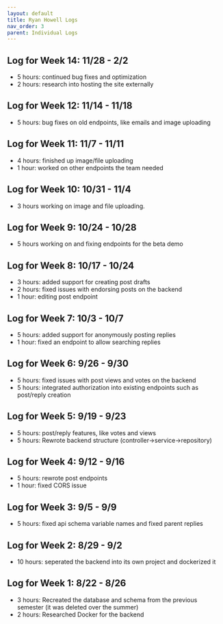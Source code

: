 ```yaml
---
layout: default
title: Ryan Howell Logs
nav_order: 3
parent: Individual Logs
---
```

## Log for Week 14: 11/28 - 2/2
- 5 hours: continued bug fixes and optimization
- 2 hours: research into hosting the site externally

## Log for Week 12: 11/14 - 11/18
- 5 hours: bug fixes on old endpoints, like emails and image uploading

## Log for Week 11: 11/7 - 11/11
- 4 hours: finished up image/file uploading
- 1 hour: worked on other endpoints the team needed

## Log for Week 10: 10/31 - 11/4
- 3 hours working on image and file uploading.

## Log for Week 9: 10/24 - 10/28
- 5 hours working on and fixing endpoints for the beta demo

## Log for Week 8:  10/17 - 10/24
 - 3 hours: added support for creating post drafts
 - 2 hours: fixed issues with endorsing posts on the backend
 - 1 hour: editing post endpoint

## Log for Week 7:  10/3 - 10/7
 - 5 hours: added support for anonymously posting replies
 - 1 hour: fixed an endpoint to allow searching replies

## Log for Week 6:  9/26 - 9/30
 - 5 hours: fixed issues with post views and votes on the backend
 - 5 hours: integrated authorization into existing endpoints such as post/reply creation

## Log for Week 5:  9/19 - 9/23
 - 5 hours: post/reply features, like votes and views
 - 5 hours: Rewrote backend structure (controller->service->repository)

## Log for Week 4:  9/12 - 9/16
 - 5 hours: rewrote post endpoints
 - 1 hour: fixed CORS issue

## Log for Week 3:  9/5 - 9/9
 - 5 hours: fixed api schema variable names and fixed parent replies

## Log for Week 2:  8/29 - 9/2
 - 10 hours: seperated the backend into its own project and dockerized it

## Log for Week 1:  8/22 - 8/26
 - 3 hours: Recreated the database and schema from the previous semester (it was deleted over the summer)
 - 2 hours: Researched Docker for the backend